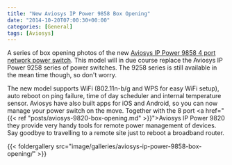 ```yaml
---
title: "New Aviosys IP Power 9858 Box Opening"
date: "2014-10-20T07:00:30+00:00"
categories: [General]
tags: [Aviosys]
---
```


A series of box opening photos of the new <a href="http://www.openxtra.co.uk/p/aviosys-ip-power-switch-9858dx-4-port-wifi">Aviosys IP Power 9858 4 port network power switch</a>. This model will in due course replace the Aviosys IP Power 9258 series of power switches. The 9258 series is still available in the mean time though, so don't worry.

The new model supports WiFi (802.11n-b/g and WPS for easy WiFi setup), auto reboot on ping failure, time of day scheduler and internal temperature sensor. Aviosys have also built apps for iOS and Android, so you can now manage your power switch on the move. Together with the 8 port <a href="{{< ref "posts/aviosys-9820-box-opening.md" >}}">Aviosys IP Power 9820</a> they provide very handy tools for remote power management of devices. Say goodbye to travelling to a remote site just to reboot a broadband router.

{{< foldergallery src="image/galleries/aviosys-ip-power-9858-box-opening/" >}}
